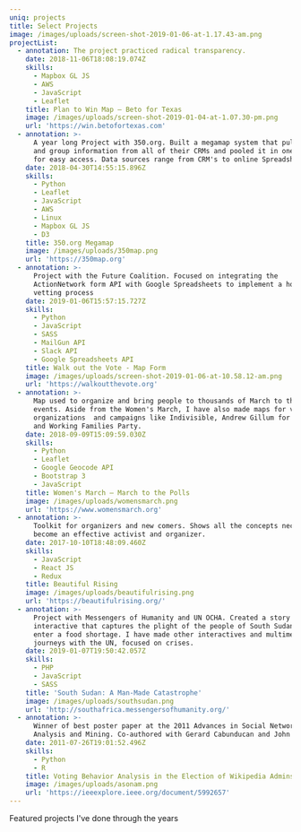 ```yaml
---
uniq: projects
title: Select Projects
image: /images/uploads/screen-shot-2019-01-06-at-1.17.43-am.png
projectList:
  - annotation: The project practiced radical transparency.
    date: 2018-11-06T18:08:19.074Z
    skills:
      - Mapbox GL JS
      - AWS
      - JavaScript
      - Leaflet
    title: Plan to Win Map — Beto for Texas
    image: /images/uploads/screen-shot-2019-01-04-at-1.07.30-pm.png
    url: 'https://win.betofortexas.com'
  - annotation: >-
      A year long Project with 350.org. Built a megamap system that pulls events
      and group information from all of their CRMs and pooled it in one endpoint
      for easy access. Data sources range from CRM's to online Spreadsheets
    date: 2018-04-30T14:55:15.896Z
    skills:
      - Python
      - Leaflet
      - JavaScript
      - AWS
      - Linux
      - Mapbox GL JS
      - D3
    title: 350.org Megamap
    image: /images/uploads/350map.png
    url: 'https://350map.org'
  - annotation: >-
      Project with the Future Coalition. Focused on integrating the
      ActionNetwork form API with Google Spreadsheets to implement a host
      vetting process
    date: 2019-01-06T15:57:15.727Z
    skills:
      - Python
      - JavaScript
      - SASS
      - MailGun API
      - Slack API
      - Google Spreadsheets API
    title: Walk out the Vote - Map Form
    image: /images/uploads/screen-shot-2019-01-06-at-10.58.12-am.png
    url: 'https://walkoutthevote.org'
  - annotation: >-
      Map used to organize and bring people to thousands of March to the Poll
      events. Aside from the Women's March, I have also made maps for various
      organizations  and campaigns like Indivisible, Andrew Gillum for Governor,
      and Working Families Party.
    date: 2018-09-09T15:09:59.030Z
    skills:
      - Python
      - Leaflet
      - Google Geocode API
      - Bootstrap 3
      - JavaScript
    title: Women's March — March to the Polls
    image: /images/uploads/womensmarch.png
    url: 'https://www.womensmarch.org'
  - annotation: >-
      Toolkit for organizers and new comers. Shows all the concepts necessary to
      become an effective activist and organizer.
    date: 2017-10-10T18:48:09.460Z
    skills:
      - JavaScript
      - React JS
      - Redux
    title: Beautiful Rising
    image: /images/uploads/beautifulrising.png
    url: 'https://beautifulrising.org/'
  - annotation: >-
      Project with Messengers of Humanity and UN OCHA. Created a story /
      interactive that captures the plight of the people of South Sudan as they
      enter a food shortage. I have made other interactives and multimedia
      journeys with the UN, focused on crises.
    date: 2019-01-07T19:50:42.057Z
    skills:
      - PHP
      - JavaScript
      - SASS
    title: 'South Sudan: A Man-Made Catastrophe'
    image: /images/uploads/southsudan.png
    url: 'http://southafrica.messengersofhumanity.org/'
  - annotation: >-
      Winner of best poster paper at the 2011 Advances in Social Networks
      Analysis and Mining. Co-authored with Gerard Cabunducan and John Boaz Lee
    date: 2011-07-26T19:01:52.496Z
    skills:
      - Python
      - R
    title: Voting Behavior Analysis in the Election of Wikipedia Admins
    image: /images/uploads/asonam.png
    url: 'https://ieeexplore.ieee.org/document/5992657'
---
```

Featured projects I've done through the years
